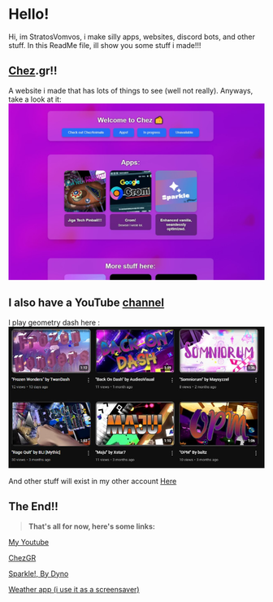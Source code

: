 # Hello!
Hi, im StratosVomvos, i make silly apps, websites, discord bots, and other stuff. In this ReadMe file, ill show you some stuff i made!!!


## [Chez](https://chez.gr).gr!!
A website i made that has lots of things to see (well not really). Anyways, take a look at it:
![chezGr](https://raw.githubusercontent.com/stratosvomvos/stratosvomvos/refs/heads/main/ChezGR.jpg)


## I also have a YouTube [channel](https://www.youtube.com/@stratosvomvos)

l play geometry dash here :  ![yt](https://raw.githubusercontent.com/stratosvomvos/stratosvomvos/refs/heads/main/Videos.jpg)

And other stuff will exist in my other account [Here](https://www.youtube.com/@stratosvomvos2)

## The End!!

> **That's all for now, here's some links:**

   [My Youtube](https://www.youtube.com/@stratosvomvos)
   
   [ChezGR](https://chez.gr/)
   
   [Sparkle!,   By Dyno](https://modrinth.com/modpack/shiny.sparkle)   
   
  [Weather app (i use it as a screensaver)](https://apps.chez.gr/Weather.html)
  
